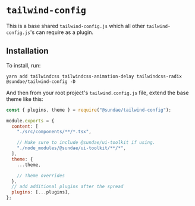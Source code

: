 # `tailwind-config`

This is a base shared `tailwind-config.js` which all other `tailwind-config.js`'s can require as a plugin.

## Installation

To install, run:

```
yarn add tailwindcss tailwindcss-animation-delay tailwindcss-radix @sundae/tailwind-config -D
```

And then from your root project's `tailwind.config.js` file, extend the base theme like this:

```js
const { plugins, theme } = require("@sundae/tailwind-config");

module.exports = {
  content: [
    "./src/components/**/*.tsx",

    // Make sure to include @sundae/ui-toolkit if using.
    "./node_modules/@sundae/ui-toolkit/**/*",
  ],
  theme: {
    ...theme,

    // Theme overrides
  },
  // add additional plugins after the spread
  plugins: [...plugins],
};
```
